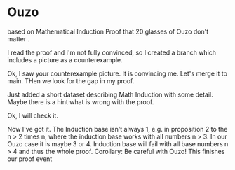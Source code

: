 # Ouzo 
based on Mathematical Induction Proof that 20 glasses of Ouzo don't matter .

I read the proof and I'm not fully convinced, so I created a branch which includes a picture as a counterexample.   

Ok, I saw your counterexample picture. It is convincing me. Let's merge it to main. THen we look for the gap in my proof.  

Just added a short dataset describing Math Induction with some detail. Maybe there is a hint what is wrong with the proof.

Ok, I will check it.

Now I've got it. The Induction base isn't always 1, e.g. in proposition 2 to the n > 2 times n, where the induction base works with all numbers n > 3. In our Ouzo case it is maybe 3 or 4. Induction base will fail with all base numbers n > 4 and thus the whole proof. 
Corollary: Be careful with Ouzo!
This finishes our proof event
